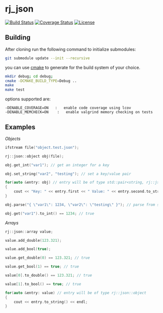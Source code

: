 
rj_json
=======
[![Build Status](http://img.shields.io/travis/ryjen/json.svg)](https://travis-ci.org/ryjen/json)
[![Coverage Status](https://coveralls.io/repos/ryjen/json/badge.svg?branch=master&service=github)](https://coveralls.io/github/ryjen/json?branch=master)
[![License](http://img.shields.io/:license-mit-blue.svg)](http://ryjen.mit-license.org)

Building
--------

After cloning run the following command to initialize submodules:

```bash
git submodule update --init --recursive
```

you can use [cmake](https://cmake.org) to generate for the build system of your choice.

```bash
mkdir debug; cd debug; 
cmake -DCMAKE_BUILD_TYPE=Debug ..
make
make test
```

options supported are:

    -DENABLE_COVERAGE=ON   :   enable code coverage using lcov
    -DENABLE_MEMCHECK=ON    :   enable valgrind memory checking on tests

Examples
--------

*Objects*

```c++
ifstream file("object.test.json");

rj::json::object obj(file);

obj.get_int("var1"); // get an integer for a key

obj.set_string("var2", "testing"); // set a key/value pair

for(auto &entry: obj) // entry will be of type std::pair<string, rj::json::object>
{
	cout << "Key: " << entry.first << " Value: " << entry.second.to_string() << endl;
}

obj.parse("{ \"var1\": 1234, \"var2\": \"testing\" }"); // parse from string

obj.get("var1").to_int() == 1234; // true
```

*Arrays*

```c++
rj::json::array value;

value.add_double(123.321);

value.add_bool(true);

value.get_double(0) == 123.321; // true

value.get_bool(1) == true; // true

value[0].to_double() == 123.321; // true

value[1].to_bool() == true; // true

for(auto &entry: value) // entry will be of type rj::json::object
{
	cout << entry.to_string() << endl;
}

```


